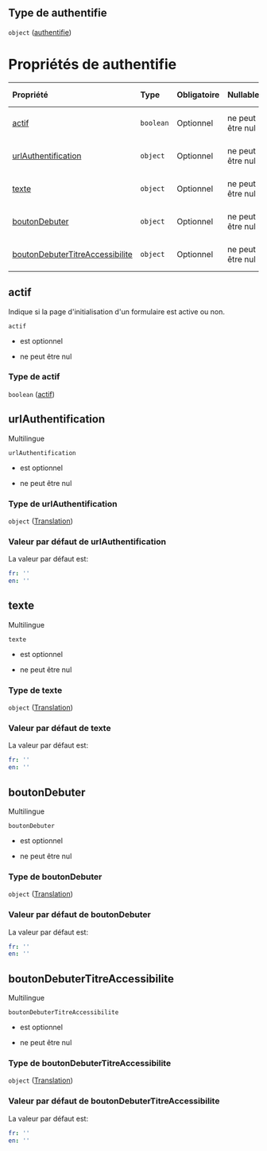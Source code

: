 ## Type de authentifie

`object` ([authentifie](frw-definitions-debuterformulaire-properties-authentifie.md))

# Propriétés de authentifie

| Propriété                                                           | Type      | Obligatoire | Nullable         | Défini par                                                                                                                                                                                                  |
| :------------------------------------------------------------------ | :-------- | :---------- | :--------------- | :---------------------------------------------------------------------------------------------------------------------------------------------------------------------------------------------------------- |
| [actif](#actif)                                                     | `boolean` | Optionnel   | ne peut être nul | [Schéma sans nom](frw-definitions-debuterformulaire-properties-authentifie-properties-actif.md "https://example.com/schemas/custom#/definitions/DebuterFormulaire/properties/authentifie/properties/actif") |
| [urlAuthentification](#urlauthentification)                         | `object`  | Optionnel   | ne peut être nul | [Schéma sans nom](frw-definitions-translation.md "https://example.com/schemas/custom#/definitions/DebuterFormulaire/properties/authentifie/properties/urlAuthentification")                                 |
| [texte](#texte)                                                     | `object`  | Optionnel   | ne peut être nul | [Schéma sans nom](frw-definitions-translation.md "https://example.com/schemas/custom#/definitions/DebuterFormulaire/properties/authentifie/properties/texte")                                               |
| [boutonDebuter](#boutondebuter)                                     | `object`  | Optionnel   | ne peut être nul | [Schéma sans nom](frw-definitions-translation.md "https://example.com/schemas/custom#/definitions/DebuterFormulaire/properties/authentifie/properties/boutonDebuter")                                       |
| [boutonDebuterTitreAccessibilite](#boutondebutertitreaccessibilite) | `object`  | Optionnel   | ne peut être nul | [Schéma sans nom](frw-definitions-translation.md "https://example.com/schemas/custom#/definitions/DebuterFormulaire/properties/authentifie/properties/boutonDebuterTitreAccessibilite")                     |

## actif

Indique si la page d'initialisation d'un formulaire est active ou non.

`actif`

*   est optionnel

*   ne peut être nul

### Type de actif

`boolean` ([actif](frw-definitions-debuterformulaire-properties-authentifie-properties-actif.md))

## urlAuthentification

Multilingue

`urlAuthentification`

*   est optionnel

*   ne peut être nul

### Type de urlAuthentification

`object` ([Translation](frw-definitions-translation.md))

### Valeur par défaut de urlAuthentification

La valeur par défaut est:

```yaml
fr: ''
en: ''

```

## texte

Multilingue

`texte`

*   est optionnel

*   ne peut être nul

### Type de texte

`object` ([Translation](frw-definitions-translation.md))

### Valeur par défaut de texte

La valeur par défaut est:

```yaml
fr: ''
en: ''

```

## boutonDebuter

Multilingue

`boutonDebuter`

*   est optionnel

*   ne peut être nul

### Type de boutonDebuter

`object` ([Translation](frw-definitions-translation.md))

### Valeur par défaut de boutonDebuter

La valeur par défaut est:

```yaml
fr: ''
en: ''

```

## boutonDebuterTitreAccessibilite

Multilingue

`boutonDebuterTitreAccessibilite`

*   est optionnel

*   ne peut être nul

### Type de boutonDebuterTitreAccessibilite

`object` ([Translation](frw-definitions-translation.md))

### Valeur par défaut de boutonDebuterTitreAccessibilite

La valeur par défaut est:

```yaml
fr: ''
en: ''

```

